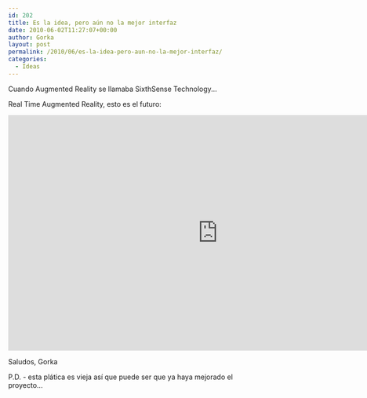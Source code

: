```yaml
---
id: 202
title: Es la idea, pero aún no la mejor interfaz
date: 2010-06-02T11:27:07+00:00
author: Gorka
layout: post
permalink: /2010/06/es-la-idea-pero-aun-no-la-mejor-interfaz/
categories:
  - Ideas
---
```


Cuando Augmented Reality se llamaba SixthSense Technology...

Real Time Augmented Reality, esto es el futuro:

<iframe src="https://embed.ted.com/talks/lang/en/pranav_mistry_the_thrilling_potential_of_sixthsense_technology" width="854px" height="480px" frameborder="0" scrolling="no" webkitAllowFullScreen mozallowfullscreen allowFullScreen></iframe>

Saludos,
Gorka

P.D. - esta plática es vieja así que puede ser que ya haya mejorado el proyecto...
